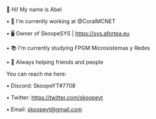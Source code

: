 👋 Hi! My name is Abel

• 🔧 I'm currently working at @CoralMCNET

• 🖥 Owner of SkoopeSYS | https://sys.afortea.eu

• 📚 I'm currently studying FPGM Microsistemas y Redes

• 🤝 Always helping friends and people

You can reach me here:

• Discord: SkoopeYT#7708

• Twitter: https://twitter.com/skoopeyt

• Email: skoopeyt@gmail.com
